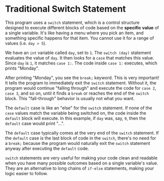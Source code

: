 # Traditional Switch Statement

This program uses a `switch` statement, which is a control structure designed to execute different blocks of code based on the **specific value** of a single variable. It's like having a menu where you pick an item, and something specific happens for that item. You cannot use it for a range of values (i.e. `day > 5`).

We have an `int` variable called `day`, set to `1`. The `switch (day)` statement evaluates the value of `day`. It then looks for a `case` that matches this value. Since `day` is `1`, it matches `case 1:`. The code inside `case 1:` executes, which prints "Monday". 

After printing "Monday", you see the `break;` keyword. This is very important! It tells the program to immediately exit the `switch` statement. Without it, the program would continue "falling through" and execute the code for `case 2`, `case 3`, and so on, until it finds a `break` or reaches the end of the `switch` block. This "fall-through" behavior is usually not what you want.

The `default` case is like an "else" for the `switch` statement. If none of the `case` values match the variable being switched on, the code inside the `default` block will execute. In this example, if `day` was, say, `9`, then the `default` case would print "...".

The `default` case typically comes at the very end of the `switch` statement. If the `default` case is the last block of code in the `switch`, there's no need for a `break;` because the program would naturally exit the `switch` statement anyway after executing the `default` code.

`switch` statements are very useful for making your code clean and readable when you have many possible outcomes based on a single variable's value. They are an alternative to long chains of `if-else` statements, making your logic easier to follow.
